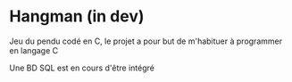 # Hangman (in dev)
Jeu du pendu codé en C, le projet a pour but de m'habituer à programmer en langage C

Une BD SQL est en cours d'être intégré
